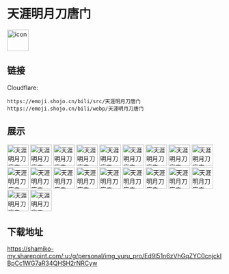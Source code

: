 # 天涯明月刀唐门
<img src="https://emoji.shojo.cn/bili/src/天涯明月刀唐门/icon.png" width="50" height="50" alt="icon">

## 链接
Cloudflare:
```
https://emoji.shojo.cn/bili/src/天涯明月刀唐门
https://emoji.shojo.cn/bili/webp/天涯明月刀唐门
```
## 展示
<img src="https://emoji.shojo.cn/bili/src/天涯明月刀唐门/天涯明月刀唐门-比心.png" width="50" height="50" alt="天涯明月刀唐门-比心">
<img src="https://emoji.shojo.cn/bili/src/天涯明月刀唐门/天涯明月刀唐门-吃瓜.png" width="50" height="50" alt="天涯明月刀唐门-吃瓜">
<img src="https://emoji.shojo.cn/bili/src/天涯明月刀唐门/天涯明月刀唐门-冲鸭.png" width="50" height="50" alt="天涯明月刀唐门-冲鸭">
<img src="https://emoji.shojo.cn/bili/src/天涯明月刀唐门/天涯明月刀唐门-得意.png" width="50" height="50" alt="天涯明月刀唐门-得意">
<img src="https://emoji.shojo.cn/bili/src/天涯明月刀唐门/天涯明月刀唐门-滴汗.png" width="50" height="50" alt="天涯明月刀唐门-滴汗">
<img src="https://emoji.shojo.cn/bili/src/天涯明月刀唐门/天涯明月刀唐门-干杯.png" width="50" height="50" alt="天涯明月刀唐门-干杯">
<img src="https://emoji.shojo.cn/bili/src/天涯明月刀唐门/天涯明月刀唐门-击掌.png" width="50" height="50" alt="天涯明月刀唐门-击掌">
<img src="https://emoji.shojo.cn/bili/src/天涯明月刀唐门/天涯明月刀唐门-锦鲤光环.png" width="50" height="50" alt="天涯明月刀唐门-锦鲤光环">
<img src="https://emoji.shojo.cn/bili/src/天涯明月刀唐门/天涯明月刀唐门-氪.png" width="50" height="50" alt="天涯明月刀唐门-氪">
<img src="https://emoji.shojo.cn/bili/src/天涯明月刀唐门/天涯明月刀唐门-麻了.png" width="50" height="50" alt="天涯明月刀唐门-麻了">
<img src="https://emoji.shojo.cn/bili/src/天涯明月刀唐门/天涯明月刀唐门-破防.png" width="50" height="50" alt="天涯明月刀唐门-破防">
<img src="https://emoji.shojo.cn/bili/src/天涯明月刀唐门/天涯明月刀唐门-闪亮登场.png" width="50" height="50" alt="天涯明月刀唐门-闪亮登场">
<img src="https://emoji.shojo.cn/bili/src/天涯明月刀唐门/天涯明月刀唐门-上班.png" width="50" height="50" alt="天涯明月刀唐门-上班">
<img src="https://emoji.shojo.cn/bili/src/天涯明月刀唐门/天涯明月刀唐门-生气.png" width="50" height="50" alt="天涯明月刀唐门-生气">
<img src="https://emoji.shojo.cn/bili/src/天涯明月刀唐门/天涯明月刀唐门-双人成行.png" width="50" height="50" alt="天涯明月刀唐门-双人成行">
<img src="https://emoji.shojo.cn/bili/src/天涯明月刀唐门/天涯明月刀唐门-酸.png" width="50" height="50" alt="天涯明月刀唐门-酸">
<img src="https://emoji.shojo.cn/bili/src/天涯明月刀唐门/天涯明月刀唐门-天下第一.png" width="50" height="50" alt="天涯明月刀唐门-天下第一">
<img src="https://emoji.shojo.cn/bili/src/天涯明月刀唐门/天涯明月刀唐门-问号.png" width="50" height="50" alt="天涯明月刀唐门-问号">
<img src="https://emoji.shojo.cn/bili/src/天涯明月刀唐门/天涯明月刀唐门-羡慕.png" width="50" height="50" alt="天涯明月刀唐门-羡慕">
<img src="https://emoji.shojo.cn/bili/src/天涯明月刀唐门/天涯明月刀唐门-赞.png" width="50" height="50" alt="天涯明月刀唐门-赞">

## 下载地址

https://shamiko-my.sharepoint.com/:u:/g/personal/img_yuru_pro/Ed9l51n6zVhGqZYC0cnjckIBpCc1WG7aR34QHSH2rNRCyw
